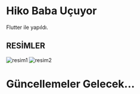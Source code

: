 # Hiko Baba Uçuyor

Flutter ile yapıldı.

## RESİMLER
![resim1](https://github.com/furkancan2107/flutter_flapy_birdv2_hikobababird/blob/main/flapy_bird/assets/1.png)
![resim2](https://github.com/furkancan2107/flutter_flapy_birdv2_hikobababird/blob/main/flapy_bird/assets/2.png)

# Güncellemeler Gelecek...


